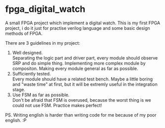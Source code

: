 fpga_digital_watch
==================
A small FPGA project which implement a digital watch. This is my first FPGA project, i do it just for practise verilog language and some basic design methods of FPGA.

There are 3 guidelines in my project:<br>
1. Well designed.<br>
Separating the logic part and driver part, every module should observe SRP and do simple thing. Implementing more complex module by compositon. Making every module general as far as possible.<br>
2. Sufficiently tested.<br>
Every module should have a related test bench. Maybe a little boring and "waste time" at first, but it will be extremly useful in the integration stage.<br>
3. Use FSM as far as possible.<br>
Don't be afraid that FSM is overused, because the worst thing is we could not use FSM. Practice makes perfect!

PS. Writing english is harder than writing code for me because of my poor english. :P
